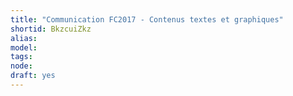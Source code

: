 ```yaml
---
title: "Communication FC2017 - Contenus textes et graphiques"
shortid: BkzcuiZkz
alias: 
model: 
tags: 
node: 
draft: yes
--- 
```

 